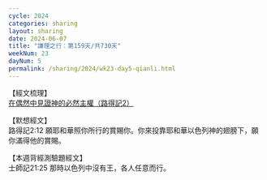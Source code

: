 ```yaml
---
cycle: 2024
categories: sharing
layout: sharing
date: 2024-06-07
title: "謙理之行：第159天/共730天"
weekNum: 23
dayNum: 5
permalink: /sharing/2024/wk23-day5-qianli.html
---
```


【經文梳理】  
<a href="https://youtu.be/oNApEXU1aeA" target="_blank">在偶然中見證神的必然主權（路得記2）</a>

【默想經文】  
路得記2:12 願耶和華照你所行的賞賜你。你來投靠耶和華以色列神的翅膀下，願你滿得他的賞賜。

【本週背經測驗題經文】  
士師記21:25 那時以色列中沒有王，各人任意而行。
